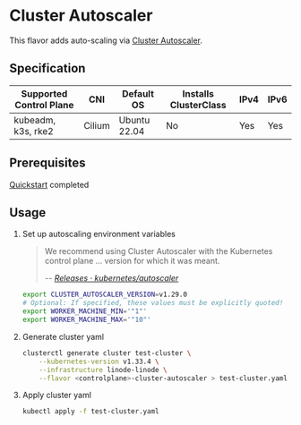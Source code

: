 # Cluster Autoscaler

This flavor adds auto-scaling via [Cluster
Autoscaler](https://www.github.com/kubernetes/autoscaler/tree/master/cluster-autoscaler#cluster-autoscaler).

## Specification

| Supported Control Plane | CNI    | Default OS   | Installs ClusterClass | IPv4 | IPv6 |
|-------------------------|--------|--------------|-----------------------|------|------|
| kubeadm, k3s, rke2      | Cilium | Ubuntu 22.04 | No                    | Yes  | Yes  |

## Prerequisites

[Quickstart](../getting-started.md) completed

## Usage

1. Set up autoscaling environment variables
    > We recommend using Cluster Autoscaler with the Kubernetes control plane
    > ... version for which it was meant.
    >
    > -- <cite>[Releases · kubernetes/autoscaler](https://www.github.com/kubernetes/autoscaler/tree/master/cluster-autoscaler#releases)</cite>

    ```sh
    export CLUSTER_AUTOSCALER_VERSION=v1.29.0
    # Optional: If specified, these values must be explicitly quoted!
    export WORKER_MACHINE_MIN='"1"'
    export WORKER_MACHINE_MAX='"10"'
    ```

2. Generate cluster yaml

    ```sh
    clusterctl generate cluster test-cluster \
        --kubernetes-version v1.33.4 \
        --infrastructure linode-linode \
        --flavor <controlplane>-cluster-autoscaler > test-cluster.yaml
    ```

3. Apply cluster yaml

    ```sh
    kubectl apply -f test-cluster.yaml
    ```
